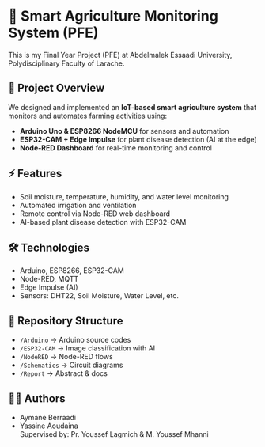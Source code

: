 # 🌱 Smart Agriculture Monitoring System (PFE)

This is my Final Year Project (PFE) at Abdelmalek Essaadi University, Polydisciplinary Faculty of Larache.

## 📌 Project Overview
We designed and implemented an **IoT-based smart agriculture system** that monitors and automates farming activities using:
- **Arduino Uno & ESP8266 NodeMCU** for sensors and automation
- **ESP32-CAM + Edge Impulse** for plant disease detection (AI at the edge)
- **Node-RED Dashboard** for real-time monitoring and control

## ⚡ Features
- Soil moisture, temperature, humidity, and water level monitoring  
- Automated irrigation and ventilation  
- Remote control via Node-RED web dashboard  
- AI-based plant disease detection with ESP32-CAM  

## 🛠️ Technologies
- Arduino, ESP8266, ESP32-CAM
- Node-RED, MQTT
- Edge Impulse (AI)
- Sensors: DHT22, Soil Moisture, Water Level, etc.

## 📂 Repository Structure
- `/Arduino` → Arduino source codes
- `/ESP32-CAM` → Image classification with AI
- `/NodeRED` → Node-RED flows
- `/Schematics` → Circuit diagrams
- `/Report` → Abstract & docs

## 👨‍💻 Authors
- Aymane Berraadi  
- Yassine Aoudaina  
Supervised by: Pr. Youssef Lagmich & M. Youssef Mhanni
